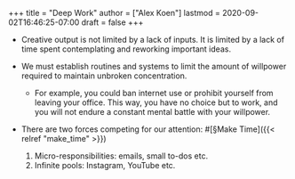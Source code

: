 +++
title = "Deep Work"
author = ["Alex Koen"]
lastmod = 2020-09-02T16:46:25-07:00
draft = false
+++

-   Creative output is not limited by a lack of inputs. It is limited by a lack of time spent contemplating and reworking important ideas.

-   We must establish routines and systems to limit the amount of willpower required to maintain unbroken concentration.
    -   For example, you could ban internet use or prohibit yourself from leaving your office. This way, you have no choice but to work, and you will not endure a constant mental battle with your willpower.

-   There are two forces competing for our attention: #[§Make Time]({{< relref "make_time" >}})
    1.  Micro-responsibilities: emails, small to-dos etc.
    2.  Infinite pools: Instagram, YouTube etc.
